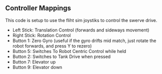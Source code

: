 **Controller Mappings**
----
This code is setup to use the fliht sim joystiks to control the swerve drive. </br>
* Left Stick: Translation Control (forwards and sideways movement)
* Right Stick: Rotation Control </br>
* Button 1: Zero Gyro (useful if the gyro drifts mid match, just rotate the robot forwards, and press Y to rezero)
* Button 5: Switches To Robot Centric Control while held
* Button 2: Switches to Tank Drive when pressed
* Button 7: Elevator up
* Button 9: Elevator down
